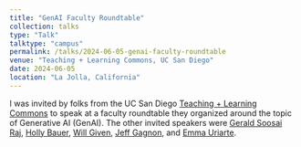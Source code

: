 ```yaml
---
title: "GenAI Faculty Roundtable"
collection: talks
type: "Talk"
talktype: "campus"
permalink: /talks/2024-06-05-genai-faculty-roundtable
venue: "Teaching + Learning Commons, UC San Diego"
date: 2024-06-05
location: "La Jolla, California"
---
```

I was invited by folks from the UC San Diego <a href="https://commons.ucsd.edu/" target="_blank">Teaching + Learning Commons</a> to speak at a faculty roundtable they organized around the topic of Generative AI (GenAI). The other invited speakers were <a href="https://geraldsoosairaj.github.io/" target="_blank">Gerald Soosai Raj</a>, <a href="https://awp.ucsd.edu/people/profile-bauer.html" target="_blank">Holly Bauer</a>, <a href="https://awp.ucsd.edu/people/profile-given.html" target="_blank">Will Given</a>, <a href="https://warren.ucsd.edu/warren-writing/faculty-staff.html" target="_blank">Jeff Gagnon</a>, and <a href="https://warren.ucsd.edu/warren-writing/faculty-staff.html" target="_blank">Emma Uriarte</a>.
